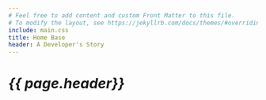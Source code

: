 ```yaml
---
# Feel free to add content and custom Front Matter to this file.
# To modify the layout, see https://jekyllrb.com/docs/themes/#overriding-theme-defaults]
include: main.css
title: Home Base 
header: A Developer's Story
---
```


<div class ="fa-4x"> <i class="fab fa-connectdevelop" data-fa-transform="shrink-8" style="background: greenyellow></i> </div> 
<head>
<link rel="stylesheet" type="text/css" href="main.css">
<script src="https://kit.fontawesome.com/c6be4965ce.js" crossorigin="anonymous"></script>

</head>

<h1>
{{ page.header}}
</h1>


